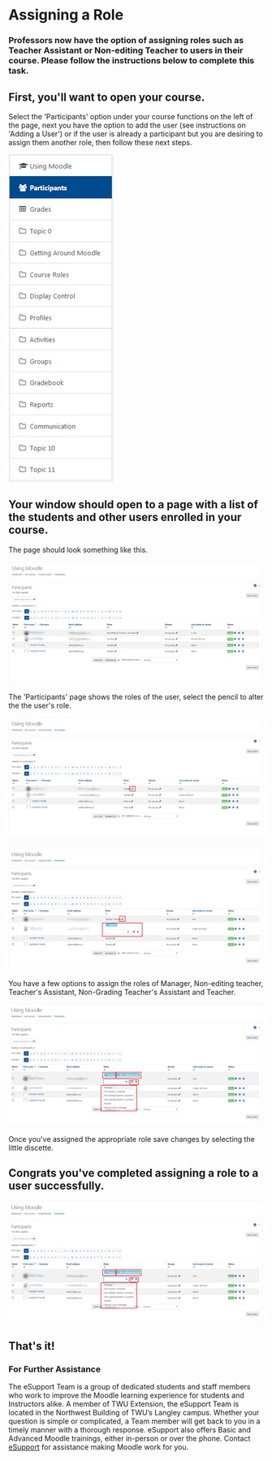 # Assigning a Role

### Professors now have the option of assigning roles such as Teacher Assistant or Non-editing Teacher to users in their course. Please follow the instructions below to complete this task.

## First, you'll want to open your course.

Select the 'Participants' option under your course functions on the left of the page, next you have the option to add the user \(see instructions on 'Adding a User'\) or if the user is already a participant but you are desiring to assign them another role, then follow these next steps.

![](../.gitbook/assets/assigning-role.png)

## Your window should open to a page with a list of the students and other users enrolled in your course.

The page should look something like this.

![](../.gitbook/assets/assigning-role-1%20%281%29.png)

The 'Participants' page shows the roles of the user, select the pencil to alter the the user's role.

![](../.gitbook/assets/assigning-role-2%20%281%29.png)

![](../.gitbook/assets/assigning-role-3.png)

You have a few options to assign the roles of Manager, Non-editing teacher, Teacher's Assistant, Non-Grading Teacher's Assistant and Teacher.

![](../.gitbook/assets/assigning-role-4.png)

Once you've assigned the appropriate role save changes by selecting the little discette.

## Congrats you've completed assigning a role to a user successfully.

![](../.gitbook/assets/assigning-role-4%20%281%29.png)

## That's it!

### For Further Assistance

The eSupport Team is a group of dedicated students and staff members who work to improve the Moodle learning experience for students and Instructors alike. A member of TWU Extension, the eSupport Team is located in the Northwest Building of TWU’s Langley campus. Whether your question is simple or complicated, a Team member will get back to you in a timely manner with a thorough response. eSupport also offers Basic and Advanced Moodle trainings, either in-person or over the phone. Contact [eSupport](https://trinitywestern.teamdynamix.com/TDClient/Requests/ServiceDet?ID=16141) for assistance making Moodle work for you.

